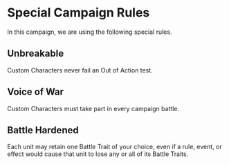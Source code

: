 # Special Campaign Rules  

In this campaign, we are using the following special rules.

## Unbreakable  
Custom Characters never fail an Out of Action test.

## Voice of War  
Custom Characters must take part in every campaign battle.

## Battle Hardened  
Each unit may retain one Battle Trait of your choice, even if a rule, event, or effect would cause that unit to lose any or all of its Battle Traits.